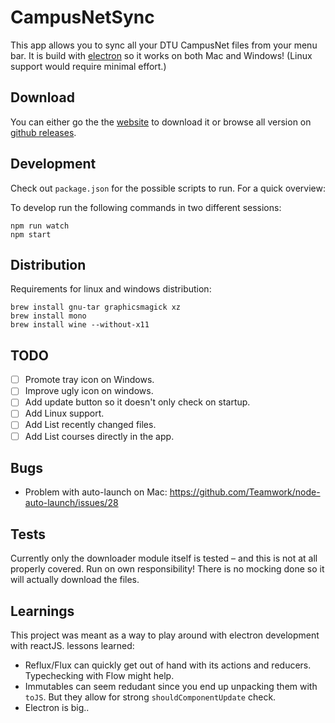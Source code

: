 

# CampusNetSync

This app allows you to sync all your DTU CampusNet files from your menu bar. It is build with [electron](http://electron.atom.io/) so it works on both Mac and Windows! (Linux support would require minimal effort.)

## Download

You can either go the the [website](http://pethick.dk/campusnet-electron) to download it
or browse all version on [github releases](https://github.com/tmpethick/campusnet-electron/releases).

## Development

Check out `package.json` for the possible scripts to run. For a quick overview:

To develop run the following commands in two different sessions:

```
npm run watch
npm start
```

## Distribution

Requirements for linux and windows distribution:

```
brew install gnu-tar graphicsmagick xz
brew install mono
brew install wine --without-x11
```

## TODO

* [ ] Promote tray icon on Windows.
* [ ] Improve ugly icon on windows.
* [ ] Add update button so it doesn't only check on startup.
* [ ] Add Linux support.
* [ ] Add List recently changed files.
* [ ] Add List courses directly in the app.

## Bugs

* Problem with auto-launch on Mac: https://github.com/Teamwork/node-auto-launch/issues/28

## Tests

Currently only the downloader module itself is tested – and this is not at all properly covered. Run on own responsibility! There is no mocking done so it will actually download the files.

## Learnings

This project was meant as a way to play around with electron development with reactJS. lessons learned:

* Reflux/Flux can quickly get out of hand with its actions and reducers. Typechecking with Flow might help.
* Immutables can seem redudant since you end up unpacking them with `toJS`. But they allow for strong `shouldComponentUpdate` check.
* Electron is big..
